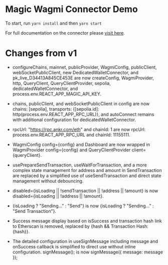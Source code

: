 # Magic Wagmi Connector Demo

To start, run `yarn install` and then `yarn start`

For full documentation on the connector please [visit here](https://github.com/magiclabs/wagmi-magic-connector).


# Changes from v1

* configureChains, mainnet, publicProvider, WagmiConfig, publicClient, webSocketPublicClient, new DedicatedWalletConnector, and pk_live_D34413A845CE453E are now createConfig, WagmiProvider, http, QueryClient, QueryClientProvider, sepolia, dedicatedWalletConnector, and process.env.REACT_APP_MAGIC_API_KEY.

* chains, publicClient, and webSocketPublicClient in config are now chains: [sepolia], transports: {[sepolia.id]: http(process.env.REACT_APP_RPC_URL)}, and autoConnect remains with additional configuration for dedicatedWalletConnector.

* rpcUrl: "https://rpc.ankr.com/eth" and chainId: 1 are now rpcUrl: process.env.REACT_APP_RPC_URL and chainId: 11155111.

* WagmiConfig config={config} and Dashboard are now wrapped in WagmiProvider config={config} and QueryClientProvider client={queryClient}.

* usePrepareSendTransaction, useWaitForTransaction, and a more complex state management for address and amount in SendTransaction are replaced by a simplified use of useSendTransaction and direct state management without debouncing.

* disabled={isLoading || !sendTransaction || !address || !amount} is now disabled={isLoading || !address || !amount}.

* {isLoading ? "Sending..." : "Send"} is now {isLoading ? "Sending..." : "Send Transaction"}.

* Success message display based on isSuccess and transaction hash link to Etherscan is removed, replaced by {hash && Transaction Hash: {hash}}.

* The detailed configuration in useSignMessage including message and onSuccess callback is simplified to direct use without inline configuration. signMessage(); is now signMessage({ message: message });
